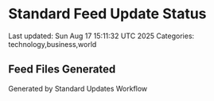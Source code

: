 # Standard Feed Update Status
Last updated: Sun Aug 17 15:11:32 UTC 2025
Categories: technology,business,world

## Feed Files Generated

Generated by Standard Updates Workflow
